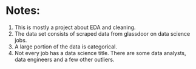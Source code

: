 # Notes:
1. This is mostly a project about EDA and cleaning.
2. The data set consists of scraped data from glassdoor on data science jobs.
3. A large portion of the data is categorical.
4. Not every job has a data science title. There are some data analysts, data engineers and a few other outliers. 
